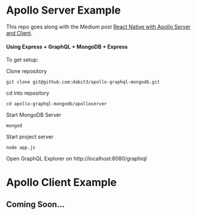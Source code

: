 # Apollo Server Example

This repo goes along with the Medium post [React Native with Apollo Server and Client](https://medium.com/@dabit3/react-native-with-apollo-server-and-client-part-1-efb7d15d2361#.8qbyeisdd).

#### Using Express + GraphQL + MongoDB + Express

To get setup:

Clone repository

`git clone git@github.com:dabit3/apollo-graphql-mongodb.git`

cd into repository

`cd apollo-graphql-mongodb/apolloserver`

Start MongoDB Server

`mongod`

Start project server

`node app.js`

Open GraphQL Explorer on http://localhost:8080/graphiql

# Apollo Client Example

## Coming Soon...